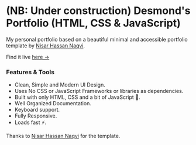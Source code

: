 (NB: Under construction) Desmond's Portfolio (HTML, CSS & JavaScript)
=======

My personal portfolio based on a beautiful minimal and accessible portfolio template by [Nisar Hassan Naqvi](https://github.com/nisarhassan12).

Find it live [here &rarr;](https://desmondknunoo.vercel.app/)

### Features & Tools
* Clean, Simple and Modern UI Design.
* Uses No CSS or JavaScript Frameworks or libraries as dependencies.
* Built with only HTML, CSS and a bit of JavaScript 🔨.
* Well Organized Documentation.
* Keyboard support.
* Fully Responsive.
* Loads fast ⚡.

Thanks to [Nisar Hassan Naqvi](https://github.com/nisarhassan12) for the template.
